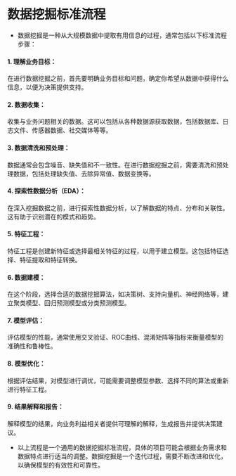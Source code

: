 # 数据挖掘标准流程  

- 数据挖掘是一种从大规模数据中提取有用信息的过程，通常包括以下标准流程步骤：  

#### 1. 理解业务目标：  
在进行数据挖掘之前，首先要明确业务目标和问题，确定你希望从数据中获得什么信息，以便为决策提供支持。  
  
#### 2. 数据收集：  
收集与业务问题相关的数据。这可以包括从各种数据源获取数据，包括数据库、日志文件、传感器数据、社交媒体等等。  
  
#### 3. 数据清洗和预处理：  
数据通常会包含噪音、缺失值和不一致性。在进行数据挖掘之前，需要清洗和预处理数据，包括处理缺失值、去除异常值、数据变换等。  
  
#### 4. 探索性数据分析（EDA）：  
在深入挖掘数据之前，进行探索性数据分析，以了解数据的特点、分布和关联性。这有助于识别潜在的模式和趋势。  
  
#### 5. 特征工程：  
特征工程是创建新特征或选择最相关特征的过程，以用于建立模型。这包括特征选择、特征提取和特征转换。  
  
#### 6. 数据建模：  
在这个阶段，选择合适的数据挖掘算法，如决策树、支持向量机、神经网络等，建立聚类模型、回归预测模型或分类预测模型。  
  
#### 7. 模型评估：  
评估模型的性能，通常使用交叉验证、ROC曲线、混淆矩阵等指标来衡量模型的准确性和鲁棒性。  
  
#### 8. 模型优化：  
根据评估结果，对模型进行调优，可能需要调整模型参数、选择不同的算法或重新进行特征工程。  
  
#### 9. 结果解释和报告：  
解释模型的结果，向业务利益相关者提供可理解的解释，生成报告并提供决策建议。  
  
- 以上流程是一个通用的数据挖掘标准流程，具体的项目可能会根据业务需求和数据特点进行适当的调整。数据挖掘是一个迭代过程，需要不断改进和优化，以确保模型的有效性和可靠性。  
  
  
  
  
